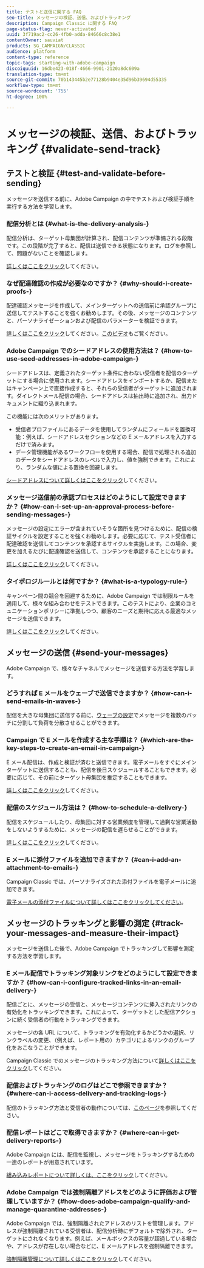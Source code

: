 ```yaml
---
title: テストと送信に関する FAQ
seo-title: メッセージの検証、送信、およびトラッキング
description: Campaign Classic に関する FAQ
page-status-flag: never-activated
uuid: 3f719ac2-cc26-4fb0-adda-84666c8c38e1
contentOwner: sauviat
products: SG_CAMPAIGN/CLASSIC
audience: platform
content-type: reference
topic-tags: starting-with-adobe-campaign
discoiquuid: 16dbe423-018f-4666-9901-2120a8dc609a
translation-type: tm+mt
source-git-commit: 70b143445b2e77128b9404e35d96b39694d55335
workflow-type: tm+mt
source-wordcount: '755'
ht-degree: 100%

---
```



# メッセージの検証、送信、およびトラッキング {#validate-send-track}

## テストと検証 {#test-and-validate-before-sending}

メッセージを送信する前に、Adobe Campaign の中でテストおよび検証手順を実行する方法を学習します。

### 配信分析とは {#what-is-the-delivery-analysis-}

配信分析は、ターゲット母集団が計算され、配信コンテンツが準備される段階です。この段階が完了すると、配信は送信できる状態になります。ログを参照して、問題がないことを確認します。

[詳しくはここをクリック](../../delivery/using/steps-validating-the-delivery.md)してください。

### なぜ配達確認の作成が必要なのですか？ {#why-should-i-create-proofs-}

配達確認メッセージを作成して、メインターゲットへの送信前に承認グループに送信してテストすることを強くお勧めします。その後、メッセージのコンテンツと、パーソナライゼーションおよび配信のパラメーターを検証できます。

[詳しくはここをクリック](../../delivery/using/steps-validating-the-delivery.md#sending-a-proof)してください。[このビデオ](https://docs.adobe.com/content/help/en/campaign-learn/campaign-classic-tutorials/getting-started/managing-seed-and-proofs.html)もご覧ください。

### Adobe Campaign でのシードアドレスの使用方法は？ {#how-to-use-seed-addresses-in-adobe-campaign-}

シードアドレスは、定義されたターゲット条件に合わない受信者を配信のターゲットにする場合に使用されます。シードアドレスをインポートするか、配信またはキャンペーン上で直接作成すると、それらの受信者がターゲットに追加されます。ダイレクトメール配信の場合、シードアドレスは抽出時に追加され、出力ドキュメントに織り込まれます。

この機能には次のメリットがあります。

* 受信者プロファイルにあるデータを使用してランダムにフィールドを置換可能：例えば、シードアドレスセクションなどの E メールアドレスを入力するだけで済みます。
* データ管理機能があるワークフローを使用する場合、配信で処理される追加のデータをシードアドレスのレベルで入力し、値を強制できます。これにより、ランダムな値による置換を回避します。

[シードアドレスについて詳しくはここをクリック](../../delivery/using/about-seed-addresses.md)してください。

### メッセージ送信前の承認プロセスはどのようにして設定できますか？ {#how-can-i-set-up-an-approval-process-before-sending-messages-}

メッセージの設定にエラーが含まれていそうな箇所を見つけるために、配信の検証サイクルを設定することを強くお勧めします。必要に応じて、テスト受信者に配達確認を送信してコンテンツを承認するサイクルを実施します。この場合、変更を加えるたびに配達確認を送信して、コンテンツを承認することになります。

[詳しくはここをクリック](../../delivery/using/steps-validating-the-delivery.md#sending-a-proof)してください。

### タイポロジルールとは何ですか？ {#what-is-a-typology-rule-}

キャンペーン間の競合を回避するために、Adobe Campaign では制限ルールを適用して、様々な組み合わせをテストできます。このテストにより、企業のコミュニケーションポリシーに準拠しつつ、顧客のニーズと期待に応える最適なメッセージを送信できます。

[詳しくはここをクリック](../../campaign/using/about-campaign-typologies.md)してください。

## メッセージの送信 {#send-your-messages}

Adobe Campaign で、様々なチャネルでメッセージを送信する方法を学習します。

### どうすれば E メールをウェーブで送信できますか？ {#how-can-i-send-emails-in-waves-}

配信を大きな母集団に送信する前に、[ウェーブの設定](../../delivery/using/steps-sending-the-delivery.md#sending-using-multiple-waves)でメッセージを複数のバッチに分割して負荷を分散させることができます。

### Campaign で E メールを作成する主な手順は？ {#which-are-the-key-steps-to-create-an-email-in-campaign-}

E メール配信は、作成と検証が済むと送信できます。電子メールをすぐにメインターゲットに送信することも、配信を後日スケジュールすることもできます。必要に応じて、その前にターゲット母集団を推定することもできます。

[詳しくはここをクリック](../../delivery/using/steps-validating-the-delivery.md#sending-a-proof)してください。

### 配信のスケジュール方法は？ {#how-to-schedule-a-delivery-}

配信をスケジュールしたり、母集団に対する営業頻度を管理して過剰な営業活動をしないようするために、メッセージの配信を遅らせることができます。

[詳しくはここをクリック](../../delivery/using/steps-sending-the-delivery.md#scheduling-the-delivery-sending)してください。

### E メールに添付ファイルを追加できますか？ {#can-i-add-an-attachment-to-emails-}

Campaign Classic では、パーソナライズされた添付ファイルを電子メールに追加できます。

[電子メールの添付ファイルについて詳しくはここをクリックしてください](../../delivery/using/attaching-files.md)。

## メッセージのトラッキングと影響の測定 {#track-your-messages-and-measure-their-impact}

メッセージを送信した後で、Adobe Campaign でトラッキングして影響を測定する方法を学習します。

### E メール配信でトラッキング対象リンクをどのようにして設定できますか？ {#how-can-i-configure-tracked-links-in-an-email-delivery-}

配信ごとに、メッセージの受信と、メッセージコンテンツに挿入されたリンクの有効化をトラッキングできます。これによって、ターゲットとした配信アクションに続く受信者の行動をトラッキングできます。

メッセージの各 URL について、トラッキングを有効化するかどうかの選択、リンクラベルの変更、（例えば、レポート用の）カテゴリによるリンクのグループ化をおこなうことができます。

Campaign Classic でのメッセージのトラッキング方法について[詳しくはここをクリック](../../delivery/using/about-message-tracking.md)してください。

### 配信およびトラッキングのログはどこで参照できますか？ {#where-can-i-access-delivery-and-tracking-logs-}

配信のトラッキング方法と受信者の動作については、[このページ](../../delivery/using/monitoring-a-delivery.md)を参照してください。

### 配信レポートはどこで取得できますか？ {#where-can-i-get-delivery-reports-}

Adobe Campaign には、配信を監視し、メッセージをトラッキングするための一連のレポートが用意されています。

[組み込みレポートについて詳しくは、ここをクリック](../../reporting/using/delivery-reports.md)してください。

### Adobe Campaign では強制隔離アドレスをどのように評価および管理していますか？ {#how-does-adobe-campaign-qualify-and-manage-quarantine-addresses-}

Adobe Campaign では、強制隔離されたアドレスのリストを管理します。アドレスが強制隔離されている受信者は、配信分析時にデフォルトで除外され、ターゲットにされなくなります。例えば、メールボックスの容量が超過している場合や、アドレスが存在しない場合などに、E メールアドレスを強制隔離できます。

[強制隔離管理について詳しくはここをクリック](../../delivery/using/understanding-quarantine-management.md)してください。
